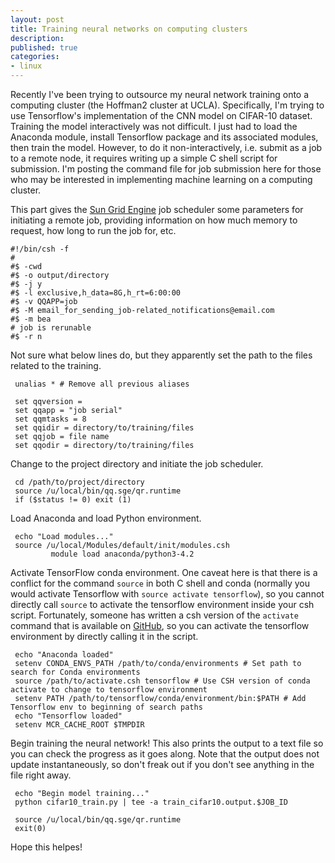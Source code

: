 ```yaml
---
layout: post
title: Training neural networks on computing clusters
description:
published: true
categories: 
- linux
---
```


Recently I've been trying to outsource my neural network training onto a computing cluster (the Hoffman2 cluster at UCLA). Specifically, I'm trying to use Tensorflow's implementation of the CNN model on CIFAR-10 dataset. Training the model interactively was not difficult. I just had to load the Anaconda module, install Tensorflow package and its associated modules, then train the model. However, to do it non-interactively, i.e. submit as a job to a remote node, it requires writing up a simple C shell script for submission. I'm posting the command file for job submission here for those who may be interested in implementing machine learning on a computing cluster.

This part gives the [Sun Grid Engine](https://en.wikipedia.org/wiki/Oracle_Grid_Engine) job scheduler some parameters for initiating a remote job, providing information on how much memory to request, how long to run the job for, etc. 
	
	#!/bin/csh -f
	#
	#$ -cwd
	#$ -o output/directory
	#$ -j y
	#$ -l exclusive,h_data=8G,h_rt=6:00:00
	#$ -v QQAPP=job
	#$ -M email_for_sending_job-related_notifications@email.com
	#$ -m bea
	# job is rerunable
	#$ -r n

Not sure what below lines do, but they apparently set the path to the files related to the training.

	 unalias * # Remove all previous aliases
	 
	 set qqversion =
	 set qqapp = "job serial"
	 set qqmtasks = 8
	 set qqidir = directory/to/training/files
	 set qqjob = file name
	 set qqodir = directory/to/training/files

Change to the project directory and initiate the job scheduler.

	 cd /path/to/project/directory
	 source /u/local/bin/qq.sge/qr.runtime
	 if ($status != 0) exit (1)

Load Anaconda and load Python environment.

	 echo "Load modules..."
	 source /u/local/Modules/default/init/modules.csh
	         module load anaconda/python3-4.2

Activate TensorFlow conda environment. One caveat here is that there is a conflict for the command `source` in both C shell and conda (normally you would activate Tensorflow with `source activate tensorflow`), so you cannot directly call `source` to activate the tensorflow environment inside your csh script. Fortunately, someone has written a csh version of the `activate` command that is available on [GitHub](https://gist.github.com/mikecharles/f09486e884a0b41e1e8f), so you can activate the tensorflow environment by directly calling it in the script.

	 echo "Anaconda loaded"
	 setenv CONDA_ENVS_PATH /path/to/conda/environments # Set path to search for Conda environments
	 source /path/to/activate.csh tensorflow # Use CSH version of conda activate to change to tensorflow environment
	 setenv PATH /path/to/tensorflow/conda/environment/bin:$PATH # Add Tensorflow env to beginning of search paths
	 echo "Tensorflow loaded"
	 setenv MCR_CACHE_ROOT $TMPDIR

Begin training the neural network! This also prints the output to a text file so you can check the progress as it goes along. Note that the output does not update instantaneously, so don't freak out if you don't see anything in the file right away.

	 echo "Begin model training..."
	 python cifar10_train.py | tee -a train_cifar10.output.$JOB_ID

	 source /u/local/bin/qq.sge/qr.runtime
	 exit(0)

Hope this helpes!


